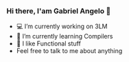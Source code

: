 ### Hi there, I'am Gabriel Angelo 👋

- 💻 I’m currently working on 3LM
- 📖 I’m currently learning Compilers 
- 🧐 I like Functional stuff
- Feel free to talk to me about anything
<!--![functional](https://user-images.githubusercontent.com/51804622/136234558-267de4a8-531a-44d1-a523-2ef725019ccb.jpg)

![](https://komarev.com/ghpvc/?username=morninn&color=blueviolet&style=flat)



**morninn/morninn** is a ✨ _special_ ✨ repository because its `README.md` (this file) appears on your GitHub profile.

Here are some ideas to get you started:

- I’m currently working on ...
- I’m currently learning ...
- I’m currently interested on Lambda Calculus and Functional Languages 
- 👯 I’m looking to collaborate on ...
- 🤔 I’m looking for help with ...
- 💬 Ask me about ...
- 📫 How to reach me: ...
- 😄 Pronouns: ...
- ⚡ Fun fact: ...
-->
